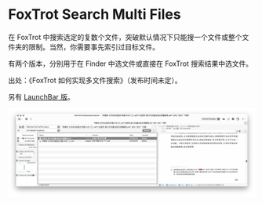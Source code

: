 # FoxTrot Search Multi Files

在 FoxTrot 中搜索选定的复数个文件，突破默认情况下只能搜一个文件或整个文件夹的限制。当然，你需要事先索引过目标文件。

有两个版本，分别用于在 Finder 中选文件或直接在 FoxTrot 搜索结果中选文件。

出处：《FoxTrot 如何实现多文件搜索》（发布时间未定）。

另有 [LaunchBar 版](https://github.com/BlackwinMin/LaunchBar-gallery/tree/master/FoxTrot%20Search%20Multi%20Files)。

![img](img.png)